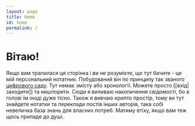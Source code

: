 ```yaml
---
layout: page
title: Home
id: home
permalink: /
---
```


# Вітаю!

Якщо вам трапилася ця сторінка і ви не розумієте, що тут бачите - це мій персональний нотатник. Побудований він по принципу так званого [цифрового саду](https://github.com/maggieappleton/digital-gardeners).
Тут немає змісту або хронології. Можете просто [[вхід|заходити]] та нишпорити.
Сюди я виливаю накопичення свідомості, бо в голові їм іноді дуже тісно.
Також я вивчаю крипто простір, тому ви тут знайдете нотатки та переклади постів інших авторів, така собі невеличка база знань для власних потреб.
Матиму втіху, якщо вам теж щось припаде до душі.

<style>
  .wrapper {
    max-width: 46em;
  }
</style>
